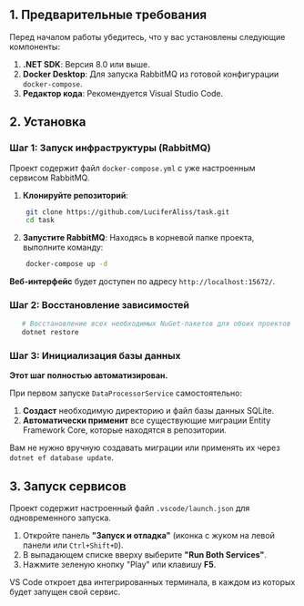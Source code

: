 ## 1. Предварительные требования

Перед началом работы убедитесь, что у вас установлены следующие компоненты:

1.  **.NET SDK**: Версия 8.0 или выше.
2.  **Docker Desktop**: Для запуска RabbitMQ из готовой конфигурации `docker-compose`.
3.  **Редактор кода**: Рекомендуется Visual Studio Code.

## 2. Установка

### Шаг 1: Запуск инфраструктуры (RabbitMQ)

Проект содержит файл `docker-compose.yml` с уже настроенным сервисом RabbitMQ.

1.  **Клонируйте репозиторий**:
```bash
    git clone https://github.com/LuciferAliss/task.git 
    cd task
```

2.  **Запустите RabbitMQ**: Находясь в корневой папке проекта, выполните команду:
```bash
    docker-compose up -d
 ```

 **Веб-интерфейс** будет доступен по адресу `http://localhost:15672/`.
### Шаг 2: Восстановление зависимостей

```bash
   # Восстановление всех необходимых NuGet-пакетов для обоих проектов
   dotnet restore
```

### Шаг 3: Инициализация базы данных

**Этот шаг полностью автоматизирован.**

При первом запуске `DataProcessorService` самостоятельно:
1.  **Создаст** необходимую директорию и файл базы данных SQLite.
2.  **Автоматически применит** все существующие миграции Entity Framework Core, которые находятся в репозитории.

Вам не нужно вручную создавать миграции или применять их через `dotnet ef database update`.

## 3. Запуск сервисов

Проект содержит настроенный файл `.vscode/launch.json` для одновременного запуска.

1.  Откройте панель **"Запуск и отладка"** (иконка с жуком на левой панели или `Ctrl+Shift+D`).
2.  В выпадающем списке вверху выберите **"Run Both Services"**.
3.  Нажмите зеленую кнопку "Play" или клавишу **F5**.

VS Code откроет два интегрированных терминала, в каждом из которых будет запущен свой сервис.
